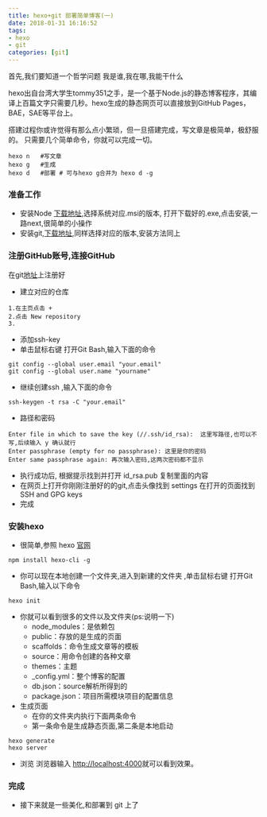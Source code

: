 ```yaml
---
title: hexo+git 部署简单博客(一)
date: 2018-01-31 16:16:52
tags: 
- hexo
- git
categories: [git]
---
```

首先,我们要知道一个哲学问题
我是谁,我在哪,我能干什么

hexo出自台湾大学生tommy351之手，是一个基于Node.js的静态博客程序，其编译上百篇文字只需要几秒。hexo生成的静态网页可以直接放到GitHub Pages，BAE，SAE等平台上。

搭建过程你或许觉得有那么点小繁琐，但一旦搭建完成，写文章是极简单，极舒服的。
只需要几个简单命令，你就可以完成一切。

<!--more-->

```
hexo n   #写文章
hexo g   #生成
hexo d   #部署 # 可与hexo g合并为 hexo d -g
```

### 准备工作 ###

 * 安装Node [下载地址](https://nodejs.org/en/),选择系统对应.msi的版本, 打开下载好的.exe,点击安装,一路next,很简单的小操作
 *  安装git,[下载地址](https://git-scm.com/downloads),同样选择对应的版本,安装方法同上
 ### 注册GitHub账号,连接GitHub ###
 在git[地址](https://github.com/)上注册好
 * 建立对应的仓库
 ```
 1.在主页点击 + 
 2.点击 New repository
 3.
 ```
 
 * 添加ssh-key
 *  单击鼠标右键 打开Git Bash,输入下面的命令
 ```
 git config --global user.email "your.email" 
 git config --global user.name "yourname"
 ```
* 继续创建ssh ,输入下面的命令
```
ssh-keygen -t rsa -C "your.email"
```
* 路径和密码
```
Enter file in which to save the key (//.ssh/id_rsa):  这里写路径,也可以不写,后续输入 y 确认就行
Enter passphrase (empty for no passphrase): 这里是你的密码
Enter same passphrase again: 再次输入密码,这两次密码都不显示
```
*  执行成功后, 根据提示找到并打开  id_rsa.pub 复制里面的内容
*  在网页上打开你刚刚注册好的的git,点击头像找到  settings  在打开的页面找到  SSH and GPG keys 
*  完成
### 安装hexo ###
* 很简单,参照 hexo [官网](https://hexo.io/) 
```
npm install hexo-cli -g
```
* 你可以现在本地创建一个文件夹,进入到新建的文件夹 ,单击鼠标右键 打开Git Bash,输入以下命令
```
hexo init
```
* 你就可以看到很多的文件以及文件夹(ps:说明一下)
  * node_modules：是依赖包
  * public：存放的是生成的页面
  * scaffolds：命令生成文章等的模板
  * source：用命令创建的各种文章
  * themes：主题
  *  _config.yml：整个博客的配置
  *   db.json：source解析所得到的
  *  package.json：项目所需模块项目的配置信息
* 生成页面
  * 在你的文件夹内执行下面两条命令
  * 第一条命令是生成静态页面,第二条是本地启动
 ```
 hexo generate 
 hexo server
 ```
 * 浏览
浏览器输入  [http://localhost:4000](http://localhost:4000)就可以看到效果。

### 完成 ####
* 接下来就是一些美化,和部署到  git 上了
